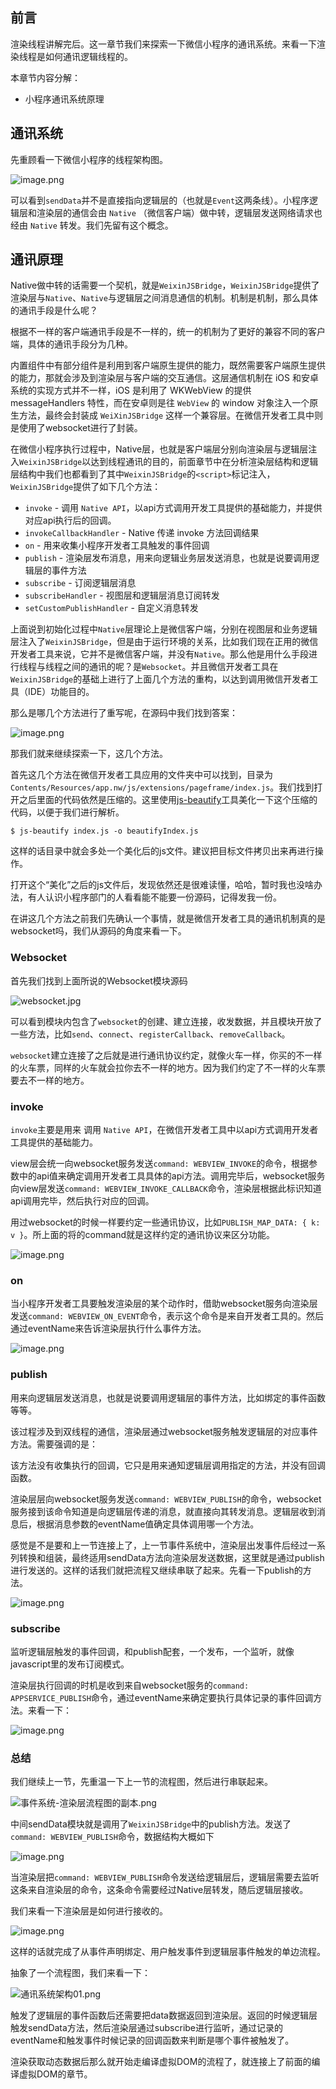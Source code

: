 ﻿## 前言

渲染线程讲解完后。这一章节我们来探索一下微信小程序的通讯系统。来看一下渲染线程是如何通讯逻辑线程的。

本章节内容分解：
- 小程序通讯系统原理

## 通讯系统

先重顾看一下微信小程序的线程架构图。

![image.png](https://p3-juejin.byteimg.com/tos-cn-i-k3u1fbpfcp/2eb7e12a87f145d19a016e2bb9f503b5~tplv-k3u1fbpfcp-watermark.image)

可以看到`sendData`并不是直接指向逻辑层的（也就是`Event`这两条线）。小程序逻辑层和渲染层的通信会由 `Native` （微信客户端）做中转，逻辑层发送网络请求也经由 `Native` 转发。我们先留有这个概念。

## 通讯原理

Native做中转的话需要一个契机，就是`WeixinJSBridge`，`WeixinJSBridge`提供了渲染层与`Native`、`Native`与逻辑层之间消息通信的机制。机制是机制，那么具体的通讯手段是什么呢？

根据不一样的客户端通讯手段是不一样的，统一的机制为了更好的兼容不同的客户端，具体的通讯手段分为几种。

内置组件中有部分组件是利用到客户端原生提供的能力，既然需要客户端原生提供的能力，那就会涉及到渲染层与客户端的交互通信。这层通信机制在 iOS 和安卓系统的实现方式并不一样，iOS 是利用了 WKWebView 的提供 messageHandlers 特性，而在安卓则是往 `WebView` 的 window 对象注入一个原生方法，最终会封装成 `WeiXinJSBridge` 这样一个兼容层。在微信开发者工具中则是使用了websocket进行了封装。

在微信小程序执行过程中，Native层，也就是客户端层分别向渲染层与逻辑层注入`WeixinJSBridge`以达到线程通讯的目的，前面章节中在分析渲染层结构和逻辑层结构中我们也都看到了其中`WeixinJSBridge`的`<script>`标记注入，`WeixinJSBridge`提供了如下几个方法：

- `invoke` - 调用 `Native API`，以api方式调用开发工具提供的基础能力，并提供对应api执行后的回调。
- `invokeCallbackHandler` - Native 传递 invoke 方法回调结果
- `on` - 用来收集小程序开发者工具触发的事件回调
- `publish` - 渲染层发布消息，用来向逻辑业务层发送消息，也就是说要调用逻辑层的事件方法
- `subscribe` - 订阅逻辑层消息
- `subscribeHandler` - 视图层和逻辑层消息订阅转发
- `setCustomPublishHandler` - 自定义消息转发

上面说到初始化过程中`Native`层理论上是微信客户端，分别在视图层和业务逻辑层注入了`WeixinJSBridge`，但是由于运行环境的关系，比如我们现在正用的微信开发者工具来说，它并不是微信客户端，并没有`Native`。那么他是用什么手段进行线程与线程之间的通讯的呢？是`Websocket`。并且微信开发者工具在`WeixinJSBridge`的基础上进行了上面几个方法的重构，以达到调用微信开发者工具（IDE）功能目的。

那么是哪几个方法进行了重写呢，在源码中我们找到答案：

![image.png](https://p1-juejin.byteimg.com/tos-cn-i-k3u1fbpfcp/68e7334fe2ea48708ea65b9b3137f224~tplv-k3u1fbpfcp-watermark.image)

那我们就来继续探索一下，这几个方法。

首先这几个方法在微信开发者工具应用的文件夹中可以找到，目录为`Contents/Resources/app.nw/js/extensions/pageframe/index.js`。我们找到打开之后里面的代码依然是压缩的。这里使用[js-beautify](https://www.npmjs.com/package/js-beautify)工具美化一下这个压缩的代码，以便于我们进行解析。

```nodejs
$ js-beautify index.js -o beautifyIndex.js
```

这样的话目录中就会多处一个美化后的js文件。建议把目标文件拷贝出来再进行操作。

打开这个“美化”之后的js文件后，发现依然还是很难读懂，哈哈，暂时我也没啥办法，有人认识小程序部门的人看看能不能要一份源码，记得发我一份。

在讲这几个方法之前我们先确认一个事情，就是微信开发者工具的通讯机制真的是websocket吗，我们从源码的角度来看一下。

### Websocket

首先我们找到上面所说的Websocket模块源码

![websocket.jpg](https://p3-juejin.byteimg.com/tos-cn-i-k3u1fbpfcp/596908d263f44ca1baee59208e4a9f7f~tplv-k3u1fbpfcp-watermark.image)

可以看到模块内包含了`websocket`的创建、建立连接，收发数据，并且模块开放了一些方法，比如`send`、`connect`、`registerCallback`、`removeCallback`。

`websocket`建立连接了之后就是进行通讯协议约定，就像火车一样，你买的不一样的火车票，同样的火车就会拉你去不一样的地方。因为我们约定了不一样的火车票要去不一样的地方。

### invoke

`invoke`主要是用来 调用 `Native API`，在微信开发者工具中以api方式调用开发者工具提供的基础能力。

view层会统一向websocket服务发送`command: WEBVIEW_INVOKE`的命令，根据参数中的api值来确定调用开发者工具具体的api方法。调用完毕后，websocket服务向view层发送`command: WEBVIEW_INVOKE_CALLBACK`命令，渲染层根据此标识知道api调用完毕，然后执行对应的回调。

用过websocket的时候一样要约定一些通讯协议，比如`PUBLISH_MAP_DATA: { k: v }`。所上面的将的command就是这样约定的通讯协议来区分功能。

![image.png](https://p1-juejin.byteimg.com/tos-cn-i-k3u1fbpfcp/8a506eacc5a647a0ad0baf600e7a6784~tplv-k3u1fbpfcp-watermark.image)

### on

当小程序开发者工具要触发渲染层的某个动作时，借助websocket服务向渲染层发送`command: WEBVIEW_ON_EVENT`命令，表示这个命令是来自开发者工具的。然后通过eventName来告诉渲染层执行什么事件方法。

![image.png](https://p3-juejin.byteimg.com/tos-cn-i-k3u1fbpfcp/208562f29a2a448abe83220a137c169a~tplv-k3u1fbpfcp-watermark.image)

### publish

用来向逻辑层发送消息，也就是说要调用逻辑层的事件方法，比如绑定的事件函数等等。

该过程涉及到双线程的通信，渲染层通过websocket服务触发逻辑层的对应事件方法。需要强调的是：

该方法没有收集执行的回调，它只是用来通知逻辑层调用指定的方法，并没有回调函数。

渲染层层向websocket服务发送`command: WEBVIEW_PUBLISH`的命令，websocket服务接到该命令知道是向逻辑层传递的消息，就直接向其转发消息。逻辑层收到消息后，根据消息参数的eventName值确定具体调用哪一个方法。

感觉是不是要和上一节连接上了，上一节事件系统中，渲染层出发事件后经过一系列转换和组装，最终适用sendData方法向渲染层发送数据，这里就是通过publish进行发送的。这样的话我们就把流程又继续串联了起来。先看一下publish的方法。

![image.png](https://p1-juejin.byteimg.com/tos-cn-i-k3u1fbpfcp/daccca7d904f4ff9901acfa319525ec8~tplv-k3u1fbpfcp-watermark.image)

### subscribe

监听逻辑层触发的事件回调，和publish配套，一个发布，一个监听，就像javascript里的发布订阅模式。

渲染层执行回调的时机是收到来自websocket服务的`command: APPSERVICE_PUBLISH`命令，通过eventName来确定要执行具体记录的事件回调方法。来看一下：

![image.png](https://p9-juejin.byteimg.com/tos-cn-i-k3u1fbpfcp/a603e4de1b754dd998c648d83b147673~tplv-k3u1fbpfcp-watermark.image)

### 总结

我们继续上一节，先重温一下上一节的流程图，然后进行串联起来。

![事件系统-渲染层流程图的副本.png](https://p1-juejin.byteimg.com/tos-cn-i-k3u1fbpfcp/8dd2134af49647b4820d042169985594~tplv-k3u1fbpfcp-watermark.image)

中间sendData模块就是调用了`WeixinJSBridge`中的publish方法。发送了`command: WEBVIEW_PUBLISH`命令，数据结构大概如下

![image.png](https://p3-juejin.byteimg.com/tos-cn-i-k3u1fbpfcp/abc6d700b69f47769b488feed341fbad~tplv-k3u1fbpfcp-watermark.image)

当渲染层把`command: WEBVIEW_PUBLISH`命令发送给逻辑层后，逻辑层需要去监听这条来自渲染层的命令，这条命令需要经过Native层转发，随后逻辑层接收。

我们来看一下渲染层是如何进行接收的。

![image.png](https://p1-juejin.byteimg.com/tos-cn-i-k3u1fbpfcp/6376ca508ef74b68a2b06b4c28fc3d74~tplv-k3u1fbpfcp-watermark.image)

这样的话就完成了从事件声明绑定、用户触发事件到逻辑层事件触发的单边流程。

抽象了一个流程图，我们来看一下：

![通讯系统架构01.png](https://p3-juejin.byteimg.com/tos-cn-i-k3u1fbpfcp/6ec10b21cd6b424683885cc09de584ff~tplv-k3u1fbpfcp-watermark.image)

触发了逻辑层的事件函数后还需要把data数据返回到渲染层。返回的时候逻辑层触发sendData方法，然后渲染层通过subscribe进行监听，通过记录的eventName和触发事件时候记录的回调函数来判断是哪个事件被触发了。

渲染获取动态数据后那么就开始走编译虚拟DOM的流程了，就连接上了前面的编译虚拟DOM的章节。









